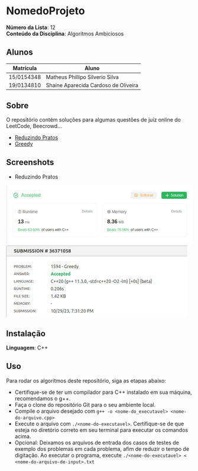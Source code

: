 

# NomedoProjeto

**Número da Lista**: 12<br>
**Conteúdo da Disciplina**: Algoritmos Ambiciosos

## Alunos
|Matrícula | Aluno |
| -- | -- |
| 15/0154348  | Matheus Phillipo Silverio Silva  |
| 19/0134810  | Shaíne Aparecida Cardoso de Oliveira |

## Sobre 
O repositório contém soluções para algumas questões de juíz online do LeetCode, Beecrowd...

- [Reduzindo Pratos](https://leetcode.com/problems/reducing-dishes/description/)
- [Greedy](https://www.beecrowd.com.br/judge/en/problems/view/1594)

## Screenshots
- Reduzindo Pratos

![Reduzindo Pratos](img/reduzindo_pratos.png)
![Greedy](img/greedy.png)

## Instalação 
**Linguagem**: C++<br>


## Uso 
Para rodar os algoritmos deste repositório, siga as etapas abaixo:

- Certifique-se de ter um compilador para C++ instalado em sua máquina, recomendamos o g++.
- Faça o clone do repositório Git para o seu ambiente local.
- Compile o arquivo desejado com `g++ -o <nome-do_executavel> <nome-do-arquivo.cpp>`
- Execute o arquivo com `./<nome-do-executavel>`. Certifique-se de que esteja no diretório correto em seu terminal para executar os comandos acima.
- Opcional: Deixamos os arquivos de entrada dos casos de testes de exemplo dos problemas em cada problema, afim de reduzir o tempo de digitação. Ao executar o programa, execute `./<nome-do-executavel> < <nome-do-arquivo-de-input>.txt`




